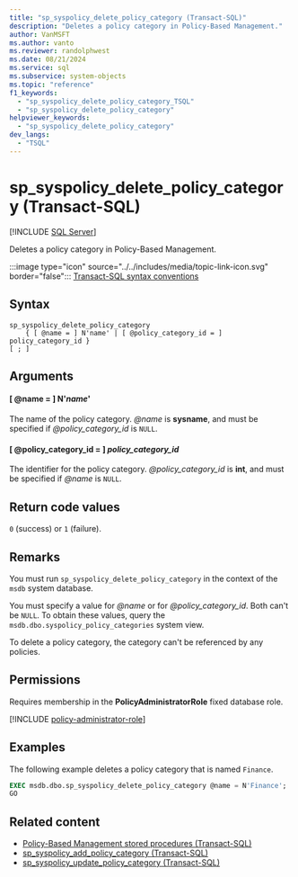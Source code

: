 ```yaml
---
title: "sp_syspolicy_delete_policy_category (Transact-SQL)"
description: "Deletes a policy category in Policy-Based Management."
author: VanMSFT
ms.author: vanto
ms.reviewer: randolphwest
ms.date: 08/21/2024
ms.service: sql
ms.subservice: system-objects
ms.topic: "reference"
f1_keywords:
  - "sp_syspolicy_delete_policy_category_TSQL"
  - "sp_syspolicy_delete_policy_category"
helpviewer_keywords:
  - "sp_syspolicy_delete_policy_category"
dev_langs:
  - "TSQL"
---
```

# sp_syspolicy_delete_policy_category (Transact-SQL)

[!INCLUDE [SQL Server](../../includes/applies-to-version/sqlserver.md)]

Deletes a policy category in Policy-Based Management.

:::image type="icon" source="../../includes/media/topic-link-icon.svg" border="false"::: [Transact-SQL syntax conventions](../../t-sql/language-elements/transact-sql-syntax-conventions-transact-sql.md)

## Syntax

```syntaxsql
sp_syspolicy_delete_policy_category
    { [ @name = ] N'name' | [ @policy_category_id = ] policy_category_id }
[ ; ]
```

## Arguments

#### [ @name = ] N'*name*'

The name of the policy category. *@name* is **sysname**, and must be specified if *@policy_category_id* is `NULL`.

#### [ @policy_category_id = ] *policy_category_id*

The identifier for the policy category. *@policy_category_id* is **int**, and must be specified if *@name* is `NULL`.

## Return code values

`0` (success) or `1` (failure).

## Remarks

You must run `sp_syspolicy_delete_policy_category` in the context of the `msdb` system database.

You must specify a value for *@name* or for *@policy_category_id*. Both can't be `NULL`. To obtain these values, query the `msdb.dbo.syspolicy_policy_categories` system view.

To delete a policy category, the category can't be referenced by any policies.

## Permissions

Requires membership in the **PolicyAdministratorRole** fixed database role.

[!INCLUDE [policy-administrator-role](includes/policy-administrator-role.md)]

## Examples

The following example deletes a policy category that is named `Finance`.

```sql
EXEC msdb.dbo.sp_syspolicy_delete_policy_category @name = N'Finance';
GO
```

## Related content

- [Policy-Based Management stored procedures (Transact-SQL)](policy-based-management-stored-procedures-transact-sql.md)
- [sp_syspolicy_add_policy_category (Transact-SQL)](sp-syspolicy-add-policy-category-transact-sql.md)
- [sp_syspolicy_update_policy_category (Transact-SQL)](sp-syspolicy-update-policy-category-transact-sql.md)
